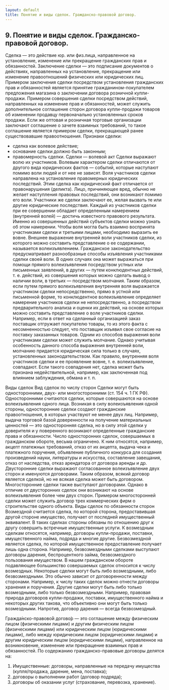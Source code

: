 ```yaml
---
layout: default
title: Понятие и виды сделок. Гражданско-правовой договор.
---
```


## 9. Понятие и виды сделок. Гражданско-правовой договор.

Сделка — это действие юр. или физ.лица, направленное на установление, изменение или прекращение гражданских прав и обязанностей.
Заключение сделки — это подписание документов о действиях, направленных на установление, прекращение или изменение правоотношений физических или юридических лиц.
Примером заключения сделки посредством установления гражданских прав и обязанностей является принятие гражданином-покупателем предложения магазина о заключении договора розничной купли-продажи.
Примером совершения сделки посредством действий, направленных на изменение прав и обязанностей, может служить дополнительное соглашение сторон договора купли-продажи товаров об изменении продавцу первоначально установленных сроков продажи.
Если же оптовая и розничная торговые организации заключают соглашение о зачете взаимных требований, то такое соглашение является примером сделки, прекращающей ранее существовавшие правоотношения.
Признаки сделки:
*	сделка как волевое действие;
*	основание сделки должно быть законным;
*	правомерность сделки.
Сделки — волевой акт
Сделки выражают волю их участников. Волевым характером сделки отличаются от другого вида юридических фактов — событий, которые наступают помимо воли людей и от нее не зависят.
Воля участников сделки направлена на установление правомерных юридических последствий. Этим сделка как юридический факт отличается от правонарушения (деликта). Лицо, причиняющее вред, обычно не желает наступления правовых последствий, они возникают помимо его воли. Участники же сделки заключают ее, желая вызвать те или другие юридические последствия.
Каждый из участников сделки при ее совершении обладает определенным намерением (внутренней волей) — достичь известного правового результата. Именно из совершенных действий субъектов сделки можно узнать об этом намерении. Чтобы воля могла быть взаимно воспринята участниками сделки и третьими лицами, необходимо выразить ее вовне. Внешнее выражение внутренней воли участников сделки, из которого можно составить представление о ее содержании, называется волеизъявлением.
Гражданское законодательство предусматривает разнообразные способы изъявления участниками сделки своей воли. В одних случаях она может выражаться при помощи прямого волеизъявления посредством устных или письменных заявлений, в других — путем конклюдентных действий, т. е. действий, из совершения которых можно сделать вывод о наличии воли, в третьих — посредством молчания. Таким образом, если путем прямого волеизъявления внутренняя воля выражается участником сделки непосредственно, прямо в устной или письменной форме, то конклюдентное волеизъявление определяет намерение участников сделки не непосредственно, а посредством предварительного анализа и оценки их действий, на основе которых можно составить представление о воле участников сделки. Например, если в ответ на сделанный организацией заказ поставщик отгружает покупателю товары, то из этого факта с несомненностью следует, что поставщик изъявил свое согласие на поставку заказанных товаров.
Одним из способов выражения воли участниками сделки может служить молчание. Однако учитывая особенность данного способа выражения внутренней воли, молчанию придается юридическая сила только в случаях, установленных законодательством.
Как правило, внутренняя воля участников сделки и ее проявление вовне, т. е. волеизъявление, совпадают. Если такого совпадения нет, сделка может быть признана недействительной, например, как заключенная под влиянием заблуждения, обмана и т. п.

Виды сделок
Вид сделок по числу сторон
Сделки могут быть односторонними, двух- или многосторонними (ст. 154 ч. 1 ГК РФ).
Односторонними считаются сделки, которые совершаются на основе волеизъявления одного лица. Возникая в силу волеизъявления одной стороны, односторонние сделки создают гражданские правоотношения, в которых участвуют не менее двух лиц. Например, выдача торговой базой доверенности на получение материальных ценностей — это односторонняя сделка, но в силу этой сделки у доверителя и у поверенного возникают определенные гражданские права и обязанности.
Число односторонних сделок, совершаемых в гражданском обороте, весьма ограничено. К ним относятся, например, акцепт платежных требований, отказ от их акцепта, выдача чека и платежного поручения, объявление публичного конкурса для создания произведений науки, литературы и искусства, составление завещания, отказ от наследства, отказ арендатора от договора аренды и др.
Двусторонние сделки выражают согласованное волеизъявление двух сторон и именуются договорами. Таким образом, всякий договор является сделкой, но не всякая сделка может быть договором.
Многосторонние сделки также выступают договорами. Однако в отличие от двусторонних сделок они возникают на основе волеизъявления более чем двух сторон. Примером многосторонней сделки может служить договор трех коммерческих фирм о строительстве одного объекта.
Виды сделок по обязанности сторон
Возмездной считается сделка, по которой сторона, предоставившая другой стороне имущество, получает от последней имущественный эквивалент. В таких сделках стороны обязаны по отношению друг к другу совершить встречные имущественные услуги. К возмездным сделкам относятся, например, договоры купли-продажи, поставки, имущественного найма, подряда и многие другие.
Безвозмездной является сделка, по которой имущественное предоставление получает лишь одна сторона. Например, безвозмездными сделками выступают договоры дарения, беспроцентного займа, безвозмездного пользования имуществом.
В нашем гражданском обороте подавляющее большинство совершаемых сделок относится к числу возмездных.
Некоторые сделки могут быть либо возмездными, либо безвозмездными. Это обычно зависит от договоренности между сторонами. Например, к числу таких сделок можно отнести договоры хранения и поручения. Другие сделки могут быть либо только возмездными, либо только безвозмездными. Например, правовая природа договоров купли-продажи, поставки, имущественного найма и некоторых других такова, что объективно они могут быть только возмездными. Напротив, договор дарения — всегда безвозмездный.

Гражда́нско-правово́й догово́р — это соглашение между физическим лицом (физическими лицами) и другим физическим лицом (физическими лицами) или юридическим лицом (юридическими лицами), либо между юридическим лицом (юридическими лицами) и другим юридическим лицом (юридическими лицами), направленное на возникновение, изменение или прекращение взаимных прав и обязанностей.
По содержанию гражданско-правовые договоры делятся на:
1.	Имущественные: договоры, направленные на передачу имущества (купля/продажа, дарение, мена, поставка);
2.	договоры о выполнении работ (договор подряда);
3.	договоры об оказании услуг (страхование, перевозка, хранение).
